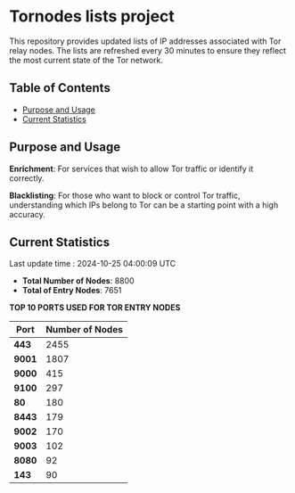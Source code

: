 # Tornodes lists project

This repository provides updated lists of IP addresses associated with Tor relay nodes. The lists are refreshed every 30 minutes to ensure they reflect the most current state of the Tor network.

## Table of Contents

- [Purpose and Usage](#purpose-and-usage)
- [Current Statistics](#current-statistics)


## Purpose and Usage

**Enrichment**: For services that wish to allow Tor traffic or identify it correctly.

**Blacklisting**: For those who want to block or control Tor traffic, understanding which IPs belong to Tor can be a starting point with a high accuracy.

## Current Statistics

Last update time : 2024-10-25 04:00:09 UTC

- **Total Number of Nodes**: 8800
- **Total of Entry Nodes**: 7651

**TOP 10 PORTS USED FOR TOR ENTRY NODES**

| **Port** | **Number of Nodes** |
|------|-----------------|
| **443**   | 2455  |
| **9001**   | 1807  |
| **9000**   | 415  |
| **9100**   | 297  |
| **80**   | 180  |
| **8443**   | 179  |
| **9002**   | 170  |
| **9003**   | 102  |
| **8080**   | 92  |
| **143**   | 90  |

